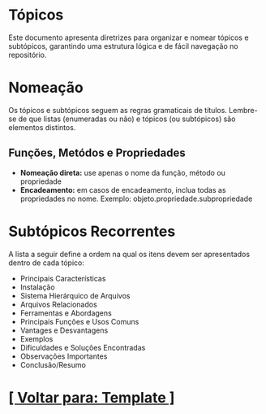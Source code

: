 # Tópicos

Este documento apresenta diretrizes para organizar e nomear tópicos e subtópicos, garantindo uma estrutura lógica e de fácil navegação no repositório.

# Nomeação

Os tópicos e subtópicos seguem as regras gramaticais de títulos. Lembre-se de que listas (enumeradas ou não) e tópicos (ou subtópicos) são elementos distintos.

## Funções, Metódos e Propriedades

- **Nomeação direta:** use apenas o nome da função, método ou propriedade
- **Encadeamento:** em casos de encadeamento, inclua todas as propriedades no nome. Exemplo: objeto.propriedade.subpropriedade

# Subtópicos Recorrentes

A lista a seguir define a ordem na qual os itens devem ser apresentados dentro de cada tópico:

- Principais Características
- Instalação
- Sistema Hierárquico de Arquivos
- Arquivos Relacionados
- Ferramentas e Abordagens
- Principais Funções e Usos Comuns
- Vantages e Desvantagens
- Exemplos
- Dificuldades e Soluções Encontradas
- Observações Importantes
- Conclusão/Resumo

# [[ Voltar para: Template ]](../template.md)